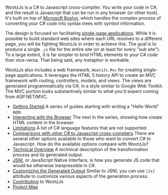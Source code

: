 WootzJs is a C# to Javascript cross-compiler.  You write your code in C#, and the result is
Javascript that can be run in any browser (or other host).  It's built on top of [Microsoft Roslyn](http://msdn.microsoft.com/en-us/vstudio/roslyn.aspx), which handles the complex process of converting your C# code into syntax trees with symbol information.

The design is focused on facilitating [single-page applications](http://en.wikipedia.org/wiki/Single-page_application).  While it is possible to build standard web sites where each URL resolves to a different page, you will be fighting WootzJs in order to achieve this.   The goal is to produce a single `.js` file for the entire site (or at least for every "sub site").  To a large extent, it is far simpler to bind HTML elements to your C# code than vice-versa.  That being said, any metaphor is workable.

WootzJs also includes a web framework, `WootzJs.Mvc` for creating single-page applications.  It leverages the HTML 5 history API to create an MVC framework with routing, controllers, models, and views.  The views are generated programmatically via C#, in a style similar to Google Web Toolkit.  The MVC portion looks substantively similar to what you'd expect coming from ASP.NET/MVC.  

* [Getting Started](https://github.com/kswoll/WootzJs/wiki/Getting-Started)
    A series of guides starting with writing a "Hello World" app.
* [Interacting with the Browser](https://github.com/kswoll/WootzJs/wiki/Interacting-With-the-Browser)
    The next in the series, showing how create HTML content in the browser.
* [Limitations](https://github.com/kswoll/WootzJs/wiki/Limitations)
    A list of C# language features that are not supported.
* [Comparisons with other C# to Javascript cross-compilers](https://github.com/kswoll/WootzJs/wiki/Comparisons-with-other-C%23-to-JS-Cross-compilers)
    There are several other options available to those who want to convert C# to Javascript.  How do the available options compare with WootzJs?
* [Technical Overview](https://github.com/kswoll/WootzJs/wiki/Technical-Design)
    A technical description of the transformation process and its generated output.
* [JSNI](https://github.com/kswoll/WootzJs/wiki/JSNI---JavaScript-Native-Interface), or JavaScript Native Interface, is how you generate JS code that would be otherwise inexpressible in C#.
* [Customizing the Generated Output](https://github.com/kswoll/WootzJs/wiki/Customizing-the-Generated-Output)
    Similar to JSNI, you can use `[Js]` attribute to customize various aspects of the generation process.  
* [Contributing](https://github.com/kswoll/WootzJs/wiki/Contributing) to WootzJs
* [Project Map](https://github.com/kswoll/WootzJs/wiki/Project-Map)
